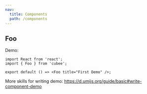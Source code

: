```yaml
---
nav:
  title: Components
  path: /components
---
```


## Foo

Demo:

```tsx
import React from 'react';
import { Foo } from 'cubee';

export default () => <Foo title="First Demo" />;
```

More skills for writing demo: https://d.umijs.org/guide/basic#write-component-demo
